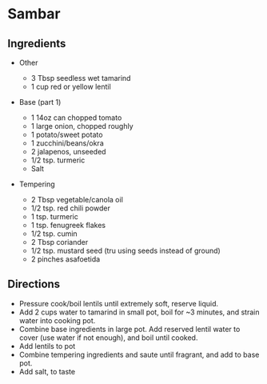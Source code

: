 Sambar
======

Ingredients
-----------

- Other
    - 3 Tbsp seedless wet tamarind
    - 1 cup red or yellow lentil

- Base (part 1)
    - 1 14oz can chopped tomato
    - 1 large onion, chopped roughly
    - 1 potato/sweet potato
    - 1 zucchini/beans/okra
    - 2 jalapenos, unseeded
    - 1/2 tsp. turmeric
    - Salt

- Tempering
    - 2 Tbsp vegetable/canola oil
    - 1/2 tsp. red chili powder
    - 1 tsp. turmeric
    - 1 tsp. fenugreek flakes
    - 1/2 tsp. cumin
    - 2 Tbsp coriander
    - 1/2 tsp. mustard seed (tru using seeds instead of ground)
    - 2 pinches asafoetida


Directions
----------

- Pressure cook/boil lentils until extremely soft, reserve liquid.
- Add 2 cups water to tamarind in small pot, boil for ~3 minutes, and strain water into cooking pot.
- Combine base ingredients in large pot. Add reserved lentil water to cover (use water if not enough), and boil until cooked.
- Add lentils to pot
- Combine tempering ingredients and saute until fragrant, and add to base pot.
- Add salt, to taste
